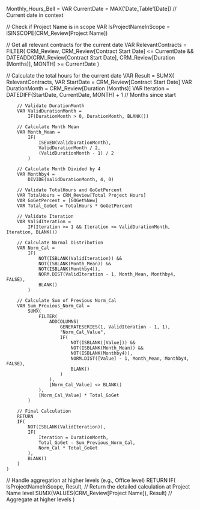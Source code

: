 Monthly_Hours_Bell = 
VAR CurrentDate = MAX('Date_Table'[Date]) // Current date in context

// Check if Project Name is in scope
VAR IsProjectNameInScope = ISINSCOPE(CRM_Review[Project Name])

// Get all relevant contracts for the current date
VAR RelevantContracts = 
    FILTER(
        CRM_Review,
        CRM_Review[Contract Start Date] <= CurrentDate &&
        DATEADD(CRM_Review[Contract Start Date], CRM_Review[Duration (Months)], MONTH) >= CurrentDate
    )

// Calculate the total hours for the current date
VAR Result = 
    SUMX(
        RelevantContracts,
        VAR StartDate = CRM_Review[Contract Start Date]
        VAR DurationMonth = CRM_Review[Duration (Months)]
        VAR Iteration = DATEDIFF(StartDate, CurrentDate, MONTH) + 1 // Months since start

        // Validate DurationMonth
        VAR ValidDurationMonth = 
            IF(DurationMonth > 0, DurationMonth, BLANK())

        // Calculate Month Mean
        VAR Month_Mean = 
            IF(
                ISEVEN(ValidDurationMonth),
                ValidDurationMonth / 2,
                (ValidDurationMonth - 1) / 2
            )

        // Calculate Month Divided by 4
        VAR Monthby4 = 
            DIVIDE(ValidDurationMonth, 4, 0)

        // Validate TotalHours and GoGetPercent
        VAR TotalHours = CRM_Review[Total Project Hours]
        VAR GoGetPercent = [GOGet%New]
        VAR Total_GoGet = TotalHours * GoGetPercent

        // Validate Iteration
        VAR ValidIteration = 
            IF(Iteration >= 1 && Iteration <= ValidDurationMonth, Iteration, BLANK())

        // Calculate Normal Distribution
        VAR Norm_Cal = 
            IF(
                NOT(ISBLANK(ValidIteration)) &&
                NOT(ISBLANK(Month_Mean)) &&
                NOT(ISBLANK(Monthby4)),
                NORM.DIST(ValidIteration - 1, Month_Mean, Monthby4, FALSE),
                BLANK()
            )

        // Calculate Sum of Previous Norm_Cal
        VAR Sum_Previous_Norm_Cal = 
            SUMX(
                FILTER(
                    ADDCOLUMNS(
                        GENERATESERIES(1, ValidIteration - 1, 1),
                        "Norm_Cal_Value", 
                        IF(
                            NOT(ISBLANK([Value])) &&
                            NOT(ISBLANK(Month_Mean)) &&
                            NOT(ISBLANK(Monthby4)),
                            NORM.DIST([Value] - 1, Month_Mean, Monthby4, FALSE),
                            BLANK()
                        )
                    ),
                    [Norm_Cal_Value] <> BLANK()
                ),
                [Norm_Cal_Value] * Total_GoGet
            )

        // Final Calculation
        RETURN
        IF(
            NOT(ISBLANK(ValidIteration)),
            IF(
                Iteration = DurationMonth,
                Total_GoGet - Sum_Previous_Norm_Cal,
                Norm_Cal * Total_GoGet
            ),
            BLANK()
        )
    )

// Handle aggregation at higher levels (e.g., Office level)
RETURN
IF(
    IsProjectNameInScope,
    Result, // Return the detailed calculation at Project Name level
    SUMX(VALUES(CRM_Review[Project Name]), Result) // Aggregate at higher levels
)
